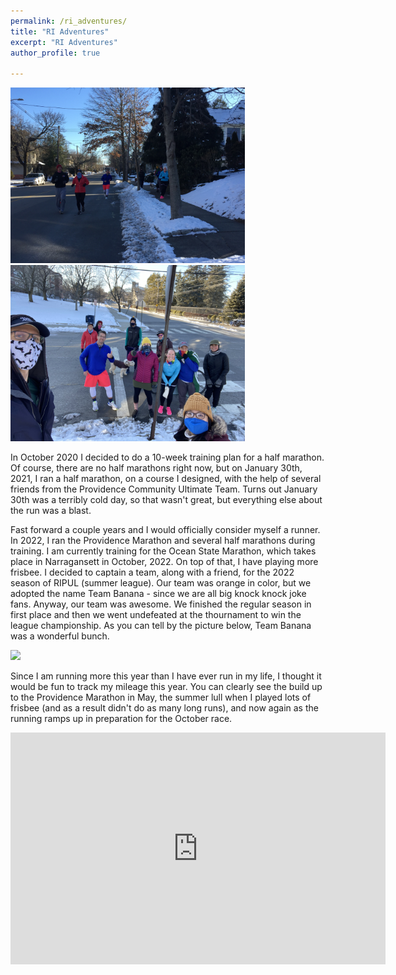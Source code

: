 ```yaml
---
permalink: /ri_adventures/
title: "RI Adventures"
excerpt: "RI Adventures"
author_profile: true

---
```




<p float="left">
  <img src="/../images/theHM_elmgrove.jpg" width="375" />
  <img src="../images/theHM_group.jpg" width="375" /> 
</p>

In October 2020 I decided to do a 10-week training plan for a half marathon. Of course, there are no half marathons right now, but on January 30th, 2021, I ran a half marathon, on a course I designed, with the help of several friends from the Providence Community Ultimate Team. Turns out January 30th was a terribly cold day, so that wasn't great, but everything else about the run was a blast. 

Fast forward a couple years and I would officially consider myself a runner. In 2022, I ran the Providence Marathon and several half marathons during training. I am currently training for the Ocean State Marathon, which takes place in Narragansett in October, 2022. On top of that, I have playing more frisbee. I decided to captain a team, along with a friend, for the 2022 season of RIPUL (summer league). Our team was orange in color, but we adopted the name Team Banana - since we are all big knock knock joke fans. Anyway, our team was awesome. We finished the regular season in first place and then we went undefeated at the thournament to win the league championship. As you can tell by the picture below, Team Banana was a wonderful bunch.

<p float="middle">
  <img src="../images/IMG_6265.jpg" width="375" /> 
</p>

Since I am running more this year than I have ever run in my life, I thought it would be fun to track my mileage this year. You can clearly see the build up to the Providence Marathon in May, the summer lull when I played lots of frisbee (and as a result didn't do as many long runs), and now again as the running ramps up in preparation for the October race. 

<iframe width="600" height="371" seamless frameborder="0" scrolling="no" src="https://docs.google.com/spreadsheets/d/e/2PACX-1vR5pJ5K6dP_SXFUcCTiKw4wlRIaZwJjMfmOacz2Doq1Z6XF3Q4K68IHyAdING0wOGgZeG56Mb8Mzeq8/pubchart?oid=875357752&amp;format=interactive"></iframe>